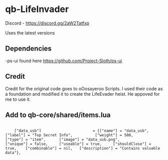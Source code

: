 # qb-LifeInvader

Discord - https://discord.gg/2aW2Tatfxp

Uses the latest versions 


## Dependencies
-ps-ui found here https://github.com/Project-Sloth/ps-ui 




## Credit
Credit for the original code goes to oOosayeroo Scripts. I used their code as a foundation and modified it to create the LifeEvader heist. He appoved for me to use it. 

## Add to qb-core/shared/items.lua

```

	["data_usb"]                       = {["name"] = "data_usb", 				        ["label"] = "Top Secret Info", 			["weight"] = 500, 		["type"] = "item", 		["image"] = "data_usb.png", 			    ["unique"] = false, 	["useable"] = true, 	["shouldClose"] = true,    ["combinable"] = nil,   ["description"] = "Contains valuable data"},
